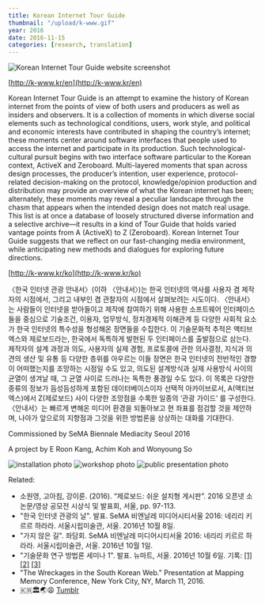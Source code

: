 ```yaml
---
title: Korean Internet Tour Guide
thumbnail: "/upload/k-www.gif"
year: 2016
date: 2016-11-15
categories: [research, translation]
---
```


![Korean Internet Tour Guide website screenshot](/upload/k-www-website.png)

[http://k-www.kr/en](http://k-www.kr/en)

Korean Internet Tour Guide is an attempt to examine the history of Korean internet from the points of view of both users and producers as well as insiders and observers. It is a collection of moments in which diverse social elements such as technological conditions, users, work style, and political and economic interests have contributed in shaping the country’s internet; these moments center around software interfaces that people used to access the internet and participate in its production. Such technological-cultural pursuit begins with two interface software particular to the Korean context, ActiveX and Zeroboard. Multi-layered moments that span across design processes, the producer’s intention, user experience, protocol-related decision-making on the protocol, knowledge/opinion production and distribution may provide an overview of what the Korean internet has been; alternately, these moments may reveal a peculiar landscape through the chasm that appears when the intended design does not match real usage. This list is at once a database of loosely structured diverse information and a selective archive—it results in a kind of Tour Guide that holds varied vantage points from A (ActiveX) to Z (Zeroboard). Korean Internet Tour Guide suggests that we reflect on our fast-changing media environment, while anticipating new methods and dialogues for exploring future directions.

[http://k-www.kr/ko](http://k-www.kr/ko)

〈한국 인터넷 관광 안내서〉(이하 〈안내서〉)는 한국 인터넷의 역사를 사용자 겸 제작자의 시점에서, 그리고 내부인 겸 관찰자의 시점에서 살펴보려는 시도이다. 〈안내서〉는 사람들이 인터넷을 받아들이고 제작에 참여하기 위해 사용한 소프트웨어 인터페이스들을 중심으로 기술조건, 이용자, 업무방식, 정치경제적 이해관계 등 다양한 사회적 요소가 한국 인터넷의 특수성을 형성해온 장면들을 수집한다. 이 기술문화적 추적은 액티브엑스와 제로보드라는, 한국에서 독특하게 발현된 두 인터페이스를 출발점으로 삼는다. 제작자의 설계 과정과 의도, 사용자의 실제 경험, 프로토콜에 관한 의사결정, 지식과 의견의 생산 및 유통 등 다양한 층위를 아우르는 이들 장면은 한국 인터넷의 전반적인 경향이 어떠했는지를 조망하는 시점일 수도 있고, 의도된 설계방식과 실제 사용방식 사이의 균열이 생겨날 때, 그 균열 사이로 드러나는 독특한 풍경일 수도 있다. 이 목록은 다양한 종류의 정보가 듬성듬성하게 포함된 데이터베이스이자 선택적 아카이브로서, A(액티브엑스)에서 Z(제로보드) 사이 다양한 조망점을 수록한 일종의 ‘관광 가이드’ 를 구성한다. 〈안내서〉는 빠르게 변해온 미디어 환경을 되돌아보고 현 좌표를 점검할 것을 제안하며, 나아가 앞으로의 지향점과 그것을 위한 방법론을 상상하는 대화를 기대한다.

Commissioned by SeMA Biennale Mediacity Seoul 2016

A project by E Roon Kang, Achim Koh and Wonyoung So

![installation photo](/upload/k-www-installation.jpg)
![workshop photo](/upload/k-www-event1.jpg)
![public presentation photo](/upload/k-www-event2.jpg)

Related:

- 소원영, 고아침, 강이룬. (2016). “제로보드: 쉬운 설치형 게시판”. 2016 오픈넷 소논문/영상 공모전 시상식 및 발표회, 서울, pp. 97-113.
- "한국 인터넷 관광의 날". 발표. SeMA 비엔날레 미디어시티서울 2016: 네리리 키르르 하라라. 서울시립미술관, 서울. 2016년 10월 8일. <!-- slides/talk -->
- "가지 않은 길". 좌담회. SeMA 비엔날레 미디어시티서울 2016: 네리리 키르르 하라라. 서울시립미술관, 서울. 2016년 10월 1일. <!-- slides/talk -->
- "기술문화 연구 방법론 세미나 1". 발표. 뉴마트, 서울. 2016년 10월 6일. 기록: [[1]](https://docs.google.com/document/d/1f6ldJ1AHJ-6bR_qLdNgD1bZneOTeB-QsIqVTZef5b4c/edit?usp=sharing) [[2]](https://docs.google.com/document/d/1XQ8f-OZDhITuu5tTuRxo9Y6YYIaWygqnpdrF1WDmtcs/edit?usp=sharing) [[3]](https://docs.google.com/document/d/1tHd4Rl0XJQ922CxdcJSYXAznmLo4G5sVIYUHjLbc4Ug/edit?usp=sharing)
- "The Wreckages in the South Korean Web." Presentation at Mapping Memory Conference, New York City, NY, March 11, 2016.
- 🇰🇷🏛🌏😩 [Tumblr](http://korean-gov-websites.tumblr.com/)
